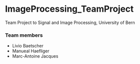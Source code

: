 # ImageProcessing_TeamProject
Team Project to Signal and Image Processing, University of Bern

### Team members
- Livio Baetscher
- Manueal Haefliger
- Marc-Antoine Jacques
